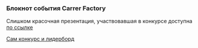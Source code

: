 ### Блокнот события Carrer Factory

Слишком красочная презентация, участвовавшая в конкурсе доступна [по ссылке](https://s3.amazonaws.com/appforest_uf/f1621197624601x728361132931322600/Career%20factory.pdf)

[Сам конкурс и лидерборд](https://contest.careerfactory.ru/contest_inside/1618853698875x612895580932538400)
